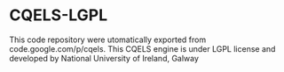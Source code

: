# CQELS-LGPL
This code repository were utomatically exported from code.google.com/p/cqels. This CQELS engine is under LGPL license and developed by National University of Ireland, Galway
